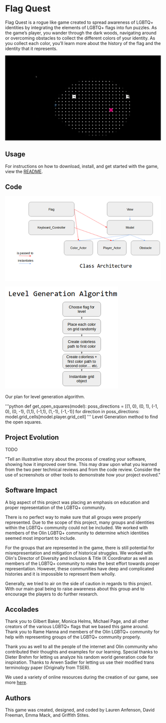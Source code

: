 # Flag Quest
Flag Quest is a rogue like game created to spread
awareness of LGBTQ+ identities by integrating the elements
of LGBTQ+ flags into fun puzzles. As the game’s player, you
wander through the dark woods, navigating around or overcoming
obstacles to collect the different colors of your identity.
As you collect each color, you’ll learn more about the
history of the flag and the identity that it represents.

![Gameplay GIF](gameplay.gif)

## Usage
For instructions on how to download, install, and get started with the game,
view the [README](https://sd19spring.github.io/FlagQuest/usage).

## Code
![Architecture Diagram](architecture_diagram.png)

![Architecture Diagram](level_generation_algorithm.png)

Our plan for level generation algorithm.

'''python
def get_open_squares(model):
    poss_directions = [(1, 0), (0, 1), (-1, 0), (0, -1), (1,1), (-1,1), (1,-1), (-1,-1)]
    for direction in poss_directions:
        model.grid_cells[model.player.grid_cell]
'''
Level Generation method to find the open squares.

## Project Evolution
TODO

"Tell an illustrative story about the process of creating your software, showing how it improved over time. This may draw upon what you learned from the two peer technical reviews and from the code review. Consider the use of screenshots or other tools to demonstrate how your project evolved."

## Software Impact
A big aspect of this project was placing an emphasis on education and proper
representation of the LGBTQ+ community.

There is no perfect way to make sure that all groups were properly represented.
Due to the scope of this project, many groups and identities within the LGBTQ+
community could not be included. We worked with members of the Olin LGBTQ+
community to determine which identities seemed most important to include.

For the groups that are represented in the game, there is still potential for
misrepresentation and mitigation of historical struggles. We worked with Olin's
Director of Diversity and Inclusion & Title IX Coordinator as well as members of
the LGBTQ+ community to make the best effort towards proper representation.
However, these communities have deep and complicated histories and it is
impossible to represent them wholly.

Generally, we tried to air on the side of caution in regards to this project.
With our main goal being to raise awareness about this group and to encourage
the players to do further research.

## Accolades
Thank you to Gilbert Baker, Monica Helms, Michael Page, and all other
creators of the various LGBTQ+ flags that we based this game
around. Thank you to Rame Hanna and members of the Olin
LGBTQ+ community for help with representing groups of the LGBTQ+
community properly.

Thank you as well to all the people of the internet
and Olin community who contributed their thoughts and examples
for our learning. Special thanks to Dieter Brehm for letting us
analyze his random world generation code for inspiration. Thanks
to Arwen Sadler for letting us use their modified trans terminology
paper (Originally from TSER).

We used a variety of online resources during the creation of our game, see more [here](https://sd19spring.github.io/FlagQuest/resources).

## Authors
This game was created, designed, and coded by Lauren Anfenson,
David Freeman, Emma Mack, and Griffith Stites.
